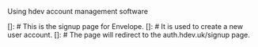 Using hdev account management software

[]: # This is the signup page for Envelope.
[]: # It is used to create a new user account.
[]: # The page will redirect to the auth.hdev.uk/signup page.
